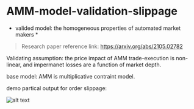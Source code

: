 # AMM-model-validation-slippage

* valided model: the homogeneous properties of automated market makers *

> Research paper reference link: https://arxiv.org/abs/2105.02782


Validating assumption: the price impact of AMM trade-execution is non-linear, and impermanet losses are a function of market depth. 

base model: AMM is multiplicative contraint model.

demo partical output for order slippage:

![alt text]([[./newplot(2).png](https://bafkreifto3hzhllg4hibbllpy6obs5t4lv3buzscwqdorbjqb4ixteibze.ipfs.nftstorage.link/)](https://bafkreifto3hzhllg4hibbllpy6obs5t4lv3buzscwqdorbjqb4ixteibze.ipfs.nftstorage.link/))

